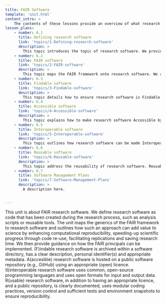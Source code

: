 ```yaml
---
title: FAIR Software
template: 'unit.html'
content_intro: > 
    The contents of these lessons provide an overview of what research software is, how the FAIR principles can be applied to research software, and why doing so can be beneficial both for individual researchers and the scientific community. Exercises can be conducted individually or in groups. The lesson plan is divided into topics, outlined as follows:
lesson_plans:
    - number: 6.1
      title: Defining research software
      link: 'topics/1-Defining-research-software'
      description: >
        This topic introduces the topic of research software. We provide a definition of research software and in doing so make a clear distinction between 'research software' and 'software in research'. We outline why the development and manangement of research software is important and clarify its placement within the research cycle. We also cover some of the challenges facing (the development of) research software in the current academic landscape.
    - number: 6.2
      title: FAIR software
      link: 'topics/2-FAIR-software'
      description: >
        This topic maps the FAIR framework onto research software. We assume that participants have basic knowledge of the generics of FAIR (data) from previous modules and instead focus on explaining how the FAIR framework for research software can facilitate code re-use, ensure reproducibility of computational workflows, make replication studies easier, save research time, and speed-up scientific progress.
    - number: 6.3
      title: Findable software
      link: 'topics/3-Findable-software'
      description: >
        This topic details how to ensure research software is Findable by covering the fundamentals of software directories, personal identifiers, software metadata and clear descriptive information (e.g., README). 
    - number: 6.4
      title: Accessible software
      link: 'topics/4-Accessible-software'
      description: >
        This topic explains how to make research software Accessible by raising awareness about licencing and public software repositories. We offer advice on how to best choose an appropriate licence for research software and provide guidance that helps attendees better understand the pros and cons of different software repositories (e.g., GitHub, GitLab, BitBucket).
    - number: 6.5
      title: Interoperable software
      link: 'topics/5-Interoperable-software'
      description: >
        This topic outlines how research software can be made Interoperable by using common, open-source programming languages (e.g, R, Python) and by ensuring that research software is usable with open-format input and output data.
    - number: 6.6
      title: Reusable software
      link: 'topics/6-Reusable-software'
      description: >
        This topic address the reusability of research software. Reusability relies on many of the factors already covered, including licencing, public repositories and clear documentation. But to encourage and facilitate re-use further, research software should use a modular coding structure, version control (e.g., git), virtual environments, and in some cases automated testing, to enhance reproducibility.
    - number: 6.7
      title: Software Management Plans
      link: 'topics/7-Software-Management-Plans'
      description: >
        A description here.


---
```


This unit is about FAIR research software. We define research software as code that has been created during the research process, such as analysis scripts or reusable tools. The unit maps the generics of the FAIR framework to research software and outlines how such an approach can add value to science by enhancing computational reproducibility, speeding-up scientific progress through code re-use, facilitating replications and saving research time. We then provide guidance on how the FAIR principals can be implemented. (F)indable research software is archived within a software directory, has a clear description, personal identifier(s) and appropriate metadata. A(accesible) research software is hosted on a public software repository (e.g., GitHub) using an appropriate (open) licence. (I)interoperable research software uses common, open-source programming languages and uses open formats for input and output data. R(usable) research software, in addition to having an appropriate licence, and a public repository, is clearly documented, uses modular coding practices, version control and sufficient tests and environment snapshots to ensure reproducibility.
